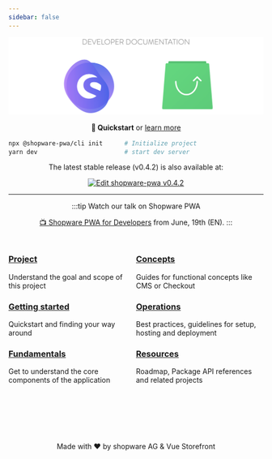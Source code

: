 ```yaml
---
sidebar: false
---
```


![Shopware PWA](./landing/assets/shopware_vsf_banner.png)

<center>

**🚀 Quickstart** or [learn more](/landing/getting-started/)

</center>

```bash
npx @shopware-pwa/cli init 		# Initialize project
yarn dev 						# start dev server
```

<center>
The latest stable release (v0.4.2) is also available at:

[![Edit shopware-pwa v0.4.2](https://codesandbox.io/static/img/play-codesandbox.svg)](https://codesandbox.io/s/busy-worker-d68et?fontsize=14&hidenavigation=1&theme=dark)

</center>

---

<center>

:::tip Watch our talk on Shopware PWA

[📺 Shopware PWA for Developers](https://www.youtube.com/watch?v=VVfreCzDDKM) from June, 19th (EN).
:::

</center>

<div class="flex-container">

<div class="md-50">

### [Project](/landing/project/)

Understand the goal and scope of this project

### [Getting started](/landing/getting-started/)

Quickstart and finding your way around

### [Fundamentals](/landing/fundamentals/) <Badge text="new" type="info"/>

Get to understand the core components of the application

</div>

<div class="md-50">
	
### [Concepts](/landing/concepts/)
Guides for functional concepts like CMS or Checkout

### [Operations](/landing/operations) <Badge text="new" type="info"/>

Best practices, guidelines for setup, hosting and deployment

### [Resources](/landing/resources/)

Roadmap, Package API references and related projects

</div>

</div>

<center style="margin-top: 100px;">

Made with ❤️ by shopware AG & Vue Storefront

</center>

<style>
.flex-container {
	display: block;
	margin-top: 25px;
}

.preview-image {
	width: 50%;
}

@media screen and (min-width: 720px) {
	.flex-container {
		display: flex;
	}

	.md-50 {
		width: 50%;
	}
}
</style>
